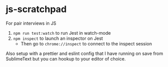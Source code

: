# js-scratchpad
For pair interviews in JS

1. `npm run test:watch` to run Jest in watch-mode
2. `npm inspect` to launch an inspector on Jest
    * Then go to `chrome://inspect` to connect to the inspect session

Also setup with a prettier and eslint config that I have running on save from SublimeText but you can hookup to your editor of choice.

